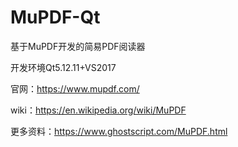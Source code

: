# MuPDF-Qt
基于MuPDF开发的简易PDF阅读器

开发环境Qt5.12.11+VS2017

官网：https://www.mupdf.com/

wiki：https://en.wikipedia.org/wiki/MuPDF

更多资料：https://www.ghostscript.com/MuPDF.html


